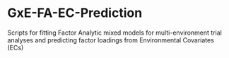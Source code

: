 # GxE-FA-EC-Prediction
Scripts for fitting Factor Analytic mixed models for multi-environment trial analyses and predicting factor loadings from Environmental Covariates (ECs)
